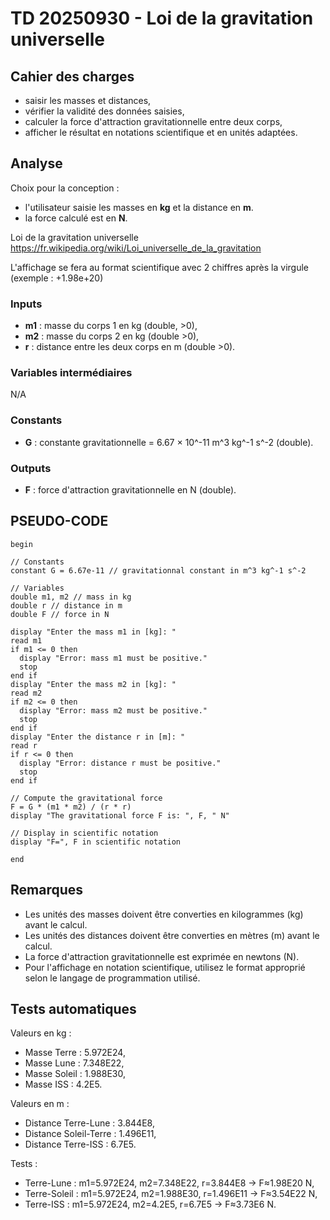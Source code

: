 # TD 20250930 - Loi de la gravitation universelle

## Cahier des charges
- saisir les masses et distances,
- vérifier la validité des données saisies,
- calculer la force d'attraction gravitationnelle entre deux corps,
- afficher le résultat en notations scientifique et en unités adaptées.

## Analyse

Choix pour la conception : 
- l'utilisateur saisie les masses en **kg** et la distance en **m**.
- la force calculé est en **N**.

Loi de la gravitation universelle https://fr.wikipedia.org/wiki/Loi_universelle_de_la_gravitation

L'affichage se fera au format scientifique avec 2 chiffres après la virgule
(exemple : +1.98e+20)

### Inputs
- **m1** : masse du corps 1 en kg (double, >0),
- **m2** : masse du corps 2 en kg (double >0),
- **r** : distance entre les deux corps en m (double >0).

### Variables intermédiaires

N/A

### Constants
- **G** : constante gravitationnelle = 6.67 × 10^-11 m^3 kg^-1 s^-2 (double).

### Outputs
- **F** : force d'attraction gravitationnelle en N (double).

## PSEUDO-CODE

```:
begin

// Constants
constant G = 6.67e-11 // gravitationnal constant in m^3 kg^-1 s^-2

// Variables
double m1, m2 // mass in kg
double r // distance in m
double F // force in N

display "Enter the mass m1 in [kg]: "
read m1
if m1 <= 0 then
  display "Error: mass m1 must be positive."
  stop
end if
display "Enter the mass m2 in [kg]: "
read m2
if m2 <= 0 then
  display "Error: mass m2 must be positive."
  stop
end if
display "Enter the distance r in [m]: "
read r
if r <= 0 then
  display "Error: distance r must be positive."
  stop
end if

// Compute the gravitational force
F = G * (m1 * m2) / (r * r)
display "The gravitational force F is: ", F, " N"

// Display in scientific notation
display "F=", F in scientific notation  

end
```

## Remarques
- Les unités des masses doivent être converties en kilogrammes (kg) avant le calcul.
- Les unités des distances doivent être converties en mètres (m) avant le calcul.
- La force d'attraction gravitationnelle est exprimée en newtons (N).
- Pour l'affichage en notation scientifique, utilisez le format approprié selon le langage de programmation utilisé.


## Tests automatiques

Valeurs en kg :
- Masse Terre : 5.972E24,
- Masse Lune : 7.348E22,
- Masse Soleil : 1.988E30,
- Masse ISS : 4.2E5.

Valeurs en m :
- Distance Terre-Lune : 3.844E8,
- Distance Soleil-Terre : 1.496E11,
- Distance Terre-ISS : 6.7E5.

Tests :
- Terre-Lune : m1=5.972E24, m2=7.348E22, r=3.844E8 -> F≈1.98E20 N,
- Terre-Soleil : m1=5.972E24, m2=1.988E30, r=1.496E11 -> F≈3.54E22 N,
- Terre-ISS : m1=5.972E24, m2=4.2E5, r=6.7E5 -> F≈3.73E6 N.